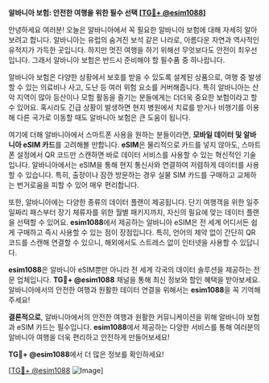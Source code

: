 **알바니아 보험: 안전한 여행을 위한 필수 선택 [[TG💪+ @esim1088](https://t.me/s/esim1088)]**

안녕하세요 여러분! 오늘은 알바니아에서 꼭 필요한 알바니아 보험에 대해 자세히 알아보려고 합니다. 알바니아는 유럽의 숨겨진 보석 같은 나라로, 아름다운 자연과 역사적인 유적지가 가득한 곳입니다. 하지만 멋진 여행을 하기 위해선 무엇보다도 안전이 최우선입니다. 그래서 알바니아 보험은 반드시 준비해야 할 필수품 중 하나랍니다.

알바니아 보험은 다양한 상황에서 보호를 받을 수 있도록 설계된 상품으로, 여행 중 발생할 수 있는 의료비나 사고, 도난 등 여러 위험 요소를 커버해줍니다. 특히 알바니아는 산악 지역이 많아 등산이나 모험 활동을 즐기는 분들에게는 더더욱 중요한 보험이라고 할 수 있어요. 혹시라도 긴급 상황이 발생하면 현지 병원에서 치료를 받거나 비행기를 이용해 다른 국가로 이동할 때도 알바니아 보험은 큰 도움이 됩니다.

여기에 더해 알바니아에서 스마트폰 사용을 원하는 분들이라면, **모바일 데이터 및 알바니아 eSIM 카드**를 고려해볼 만합니다. **eSIM**은 물리적으로 카드를 넣지 않아도, 스마트폰 설정에서 QR 코드만 스캔하면 바로 데이터 서비스를 사용할 수 있는 혁신적인 기술입니다. 알바니아에서는 eSIM을 통해 현지 통신사와 연결하여 저렴하게 데이터를 사용할 수 있습니다. 특히, 출장이나 잠깐 방문하는 경우 실물 SIM 카드를 구매하고 교체하는 번거로움을 피할 수 있어 매우 편리합니다.

또한, 알바니아에는 다양한 종류의 데이터 플랜이 제공됩니다. 단기 여행객을 위한 일주일짜리 패스부터 장기 체류자를 위한 월별 패키지까지, 자신의 필요에 맞는 데이터 플랜을 선택할 수 있어요. **esim1088**에서 제공하는 알바니아 eSIM은 전 세계 어디서든 쉽게 구매하고 즉시 사용할 수 있는 점이 장점입니다. 특히, 언어의 제약 없이 간단히 QR 코드를 스캔해 연결할 수 있으니, 해외에서도 스트레스 없이 인터넷을 사용할 수 있답니다.

**esim1088**은 알바니아 eSIM뿐만 아니라 전 세계 각국의 데이터 솔루션을 제공하는 전문 업체입니다. **TG💪+ @esim1088** 채널을 통해 최신 정보와 할인 혜택을 받아보세요. 알바니아에서의 안전한 여행과 원활한 데이터 연결을 위해서는 **esim1088**을 꼭 기억해주세요!

**결론적으로**, 알바니아에서의 안전한 여행과 원활한 커뮤니케이션을 위해 알바니아 보험과 eSIM 카드는 필수입니다. **esim1088**에서 제공하는 다양한 서비스를 통해 여러분의 알바니아 여행을 더욱 편리하고 안전하게 만들어보세요! 

**TG💪+ @esim1088**에서 더 많은 정보를 확인하세요! 

[[TG💪+ @esim1088](https://t.me/s/esim1088) ![Image](https://i.postimg.cc/Y0z9fWf4/image.png)]